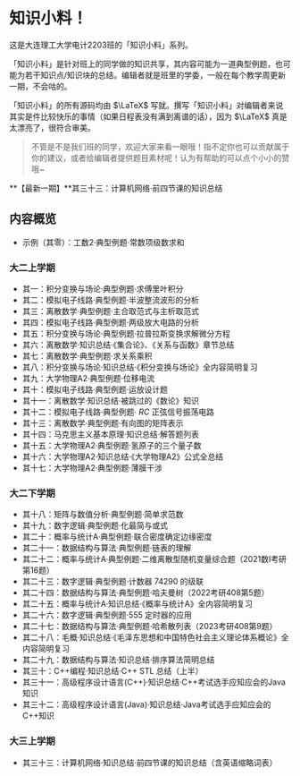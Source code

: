 # 知识小料！
这是大连理工大学电计2203班的「知识小料」系列。

「知识小料」是针对班上的同学做的知识共享，其内容可能为一道典型例题，也可能为若干知识点/知识块的总结。编辑者就是班里的学委，一般在每个教学周更新一期，不会咕的。

「知识小料」的所有源码均由 $\LaTeX$ 写就。撰写「知识小料」对编辑者来说其实是件比较快乐的事情（如果日程表没有满到离谱的话），因为 $\LaTeX$ 真是太漂亮了，很符合审美。

> 不管是不是我们班的同学，欢迎大家来看一眼哦！指不定你也可以贡献属于你的建议，或者给编辑者提供题目素材呢！认为有帮助的可以点个小小的赞哦~

**【最新一期】**其三十三：计算机网络·前四节课的知识总结



## 内容概览
- 示例（其零）：工数2·典型例题·常数项级数求和

### 大二上学期
- 其一：积分变换与场论·典型例题·求傅里叶积分
- 其二：模拟电子线路·典型例题·半波整流波形的分析
- 其三：离散数学·典型例题·主合取范式与主析取范式
- 其四：模拟电子线路·典型例题·两级放大电路的分析
- 其五：积分变换与场论·典型例题·拉普拉斯变换求解微分方程
- 其六：离散数学·知识总结·《集合论》、《关系与函数》章节总结
- 其七：离散数学·典型例题·求关系乘积
- 其八：积分变换与场论·知识总结·《积分变换与场论》全内容简明复习
- 其九：大学物理A2·典型例题·位移电流
- 其十：模拟电子线路·典型例题·运放设计题
- 其十一：离散数学·知识总结·被跳过的《数论》知识
- 其十二：模拟电子线路·典型例题· $RC$ 正弦信号振荡电路
- 其十三：离散数学·典型例题·有向图的矩阵表示
- 其十四：马克思主义基本原理·知识总结·解答题列表
- 其十五：大学物理A2·典型例题·氢原子的三个量子数
- 其十六：大学物理A2·知识总结·《大学物理A2》公式全总结
- 其十七：大学物理A2·典型例题·薄膜干涉

### 大二下学期
- 其十八：矩阵与数值分析·典型例题·简单求范数
- 其十九：数字逻辑·典型例题·化最简与或式
- 其二十：概率与统计A·典型例题·联合密度确定边缘密度
- 其二十一：数据结构与算法·典型例题·链表的理解
- 其二十二：概率与统计A·典型例题·二维离散型随机变量综合题（2021数Ⅰ考研第16题）
- 其二十三：数字逻辑·典型例题·计数器 74290 的级联
- 其二十四：数据结构与算法·典型例题·哈夫曼树（2022考研408第5题）
- 其二十五：概率与统计A·知识总结·《概率与统计A》全内容简明复习
- 其二十六：数字逻辑·典型例题·555 定时器的应用
- 其二十七：数据结构与算法·典型例题·哈希散列表（2023考研408第9题）
- 其二十八：毛概·知识总结·《毛泽东思想和中国特色社会主义理论体系概论》全内容简明复习
- 其二十九：数据结构与算法·知识总结·排序算法简明总结
- 其三十：C++编程·知识总结·C++ STL 总结（上半）
- 其三十一：高级程序设计语言(C++)·知识总结·C++考试选手应知应会的Java知识
- 其三十二：高级程序设计语言(Java)·知识总结·Java考试选手应知应会的C++知识

### 大三上学期

- 其三十三：计算机网络·知识总结·前四节课的知识总结（含英语缩略词表）


